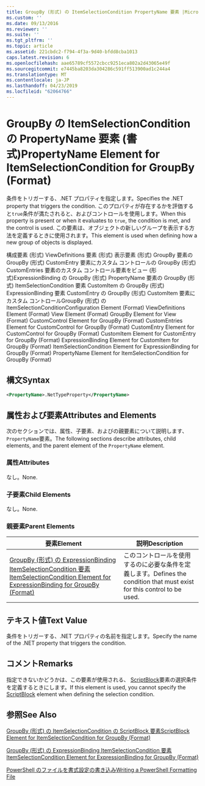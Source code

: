 ```yaml
---
title: GroupBy (形式) の ItemSelectionCondition PropertyName 要素 |Microsoft Docs
ms.custom: ''
ms.date: 09/13/2016
ms.reviewer: ''
ms.suite: ''
ms.tgt_pltfrm: ''
ms.topic: article
ms.assetid: 221cbdc2-f794-4f3a-9d40-bfdd8cba1013
caps.latest.revision: 6
ms.openlocfilehash: aae65789cf5572cbcc9251eca802a2d43065e49f
ms.sourcegitcommit: e7445ba8203da304286c591ff513900ad1c244a4
ms.translationtype: MT
ms.contentlocale: ja-JP
ms.lasthandoff: 04/23/2019
ms.locfileid: "62064766"
---
```

# <a name="propertyname-element-for-itemselectioncondition-for-groupby-format"></a><span data-ttu-id="3ad2a-102">GroupBy の ItemSelectionCondition の PropertyName 要素 (書式)</span><span class="sxs-lookup"><span data-stu-id="3ad2a-102">PropertyName Element for ItemSelectionCondition for GroupBy (Format)</span></span>

<span data-ttu-id="3ad2a-103">条件をトリガーする、.NET プロパティを指定します。</span><span class="sxs-lookup"><span data-stu-id="3ad2a-103">Specifies the .NET property that triggers the condition.</span></span> <span data-ttu-id="3ad2a-104">このプロパティが存在するかを評価すると`true`条件が満たされると、およびコントロールを使用します。</span><span class="sxs-lookup"><span data-stu-id="3ad2a-104">When this property is present or when it evaluates to `true`, the condition is met, and the control is used.</span></span> <span data-ttu-id="3ad2a-105">この要素は、オブジェクトの新しいグループを表示する方法を定義するときに使用されます。</span><span class="sxs-lookup"><span data-stu-id="3ad2a-105">This element is used when defining how a new group of objects is displayed.</span></span>

<span data-ttu-id="3ad2a-106">構成要素 (形式) ViewDefinitions 要素 (形式) 表示要素 (形式) GroupBy 要素の GroupBy (形式) CustomEntry 要素にカスタム コントロールの GroupBy (形式) CustomEntries 要素のカスタム コントロール要素をビュー (形式)ExpressionBinding の GroupBy (形式) PropertyName 要素の GroupBy (形式) ItemSelectionCondition 要素 CustomItem の GroupBy (形式) ExpressionBinding 要素 CustomEntry の GroupBy (形式) CustomItem 要素にカスタム コントロールGroupBy (形式) の ItemSelectionCondition</span><span class="sxs-lookup"><span data-stu-id="3ad2a-106">Configuration Element (Format) ViewDefinitions Element (Format) View Element (Format) GroupBy Element for View (Format) CustomControl Element for GroupBy (Format) CustomEntries Element for CustomControl for GroupBy (Format) CustomEntry Element for CustomControl for GroupBy (Format) CustomItem Element for CustomEntry for GroupBy (Format) ExpressionBinding Element for CustomItem for GroupBy (Format) ItemSelectionCondition Element for ExpressionBinding for GroupBy (Format) PropertyName Element for ItemSelectionCondition for GroupBy (Format)</span></span>

## <a name="syntax"></a><span data-ttu-id="3ad2a-107">構文</span><span class="sxs-lookup"><span data-stu-id="3ad2a-107">Syntax</span></span>

```xml
<PropertyName>.NetTypeProperty</PropertyName>
```

## <a name="attributes-and-elements"></a><span data-ttu-id="3ad2a-108">属性および要素</span><span class="sxs-lookup"><span data-stu-id="3ad2a-108">Attributes and Elements</span></span>

<span data-ttu-id="3ad2a-109">次のセクションでは、属性、子要素、およびの親要素について説明します、`PropertyName`要素。</span><span class="sxs-lookup"><span data-stu-id="3ad2a-109">The following sections describe attributes, child elements, and the parent element of the `PropertyName` element.</span></span>

### <a name="attributes"></a><span data-ttu-id="3ad2a-110">属性</span><span class="sxs-lookup"><span data-stu-id="3ad2a-110">Attributes</span></span>

<span data-ttu-id="3ad2a-111">なし。</span><span class="sxs-lookup"><span data-stu-id="3ad2a-111">None.</span></span>

### <a name="child-elements"></a><span data-ttu-id="3ad2a-112">子要素</span><span class="sxs-lookup"><span data-stu-id="3ad2a-112">Child Elements</span></span>

<span data-ttu-id="3ad2a-113">なし。</span><span class="sxs-lookup"><span data-stu-id="3ad2a-113">None.</span></span>

### <a name="parent-elements"></a><span data-ttu-id="3ad2a-114">親要素</span><span class="sxs-lookup"><span data-stu-id="3ad2a-114">Parent Elements</span></span>

|<span data-ttu-id="3ad2a-115">要素</span><span class="sxs-lookup"><span data-stu-id="3ad2a-115">Element</span></span>|<span data-ttu-id="3ad2a-116">説明</span><span class="sxs-lookup"><span data-stu-id="3ad2a-116">Description</span></span>|
|-------------|-----------------|
|[<span data-ttu-id="3ad2a-117">GroupBy (形式) の ExpressionBinding ItemSelectionCondition 要素</span><span class="sxs-lookup"><span data-stu-id="3ad2a-117">ItemSelectionCondition Element for ExpressionBinding for GroupBy (Format)</span></span>](./itemselectioncondition-element-for-expressionbinding-for-groupby-format.md)|<span data-ttu-id="3ad2a-118">このコントロールを使用するのに必要な条件を定義します。</span><span class="sxs-lookup"><span data-stu-id="3ad2a-118">Defines the condition that must exist for this control to be used.</span></span>|

## <a name="text-value"></a><span data-ttu-id="3ad2a-119">テキスト値</span><span class="sxs-lookup"><span data-stu-id="3ad2a-119">Text Value</span></span>

<span data-ttu-id="3ad2a-120">条件をトリガーする、.NET プロパティの名前を指定します。</span><span class="sxs-lookup"><span data-stu-id="3ad2a-120">Specify the name of the .NET property that triggers the condition.</span></span>

## <a name="remarks"></a><span data-ttu-id="3ad2a-121">コメント</span><span class="sxs-lookup"><span data-stu-id="3ad2a-121">Remarks</span></span>

<span data-ttu-id="3ad2a-122">指定できないかどうかは、この要素が使用される、 [ScriptBlock](./scriptblock-element-for-itemselectioncondition-for-groupby-format.md)要素の選択条件を定義するときにします。</span><span class="sxs-lookup"><span data-stu-id="3ad2a-122">If this element is used, you cannot specify the [ScriptBlock](./scriptblock-element-for-itemselectioncondition-for-groupby-format.md) element when defining the selection condition.</span></span>

## <a name="see-also"></a><span data-ttu-id="3ad2a-123">参照</span><span class="sxs-lookup"><span data-stu-id="3ad2a-123">See Also</span></span>

[<span data-ttu-id="3ad2a-124">GroupBy (形式) の ItemSelectionCondition の ScriptBlock 要素</span><span class="sxs-lookup"><span data-stu-id="3ad2a-124">ScriptBlock Element for ItemSelectionCondition for GroupBy (Format)</span></span>](./scriptblock-element-for-itemselectioncondition-for-groupby-format.md)

[<span data-ttu-id="3ad2a-125">GroupBy (形式) の ExpressionBinding ItemSelectionCondition 要素</span><span class="sxs-lookup"><span data-stu-id="3ad2a-125">ItemSelectionCondition Element for ExpressionBinding for GroupBy (Format)</span></span>](./itemselectioncondition-element-for-expressionbinding-for-groupby-format.md)

[<span data-ttu-id="3ad2a-126">PowerShell のファイルを書式設定の書き込み</span><span class="sxs-lookup"><span data-stu-id="3ad2a-126">Writing a PowerShell Formatting File</span></span>](./writing-a-powershell-formatting-file.md)
